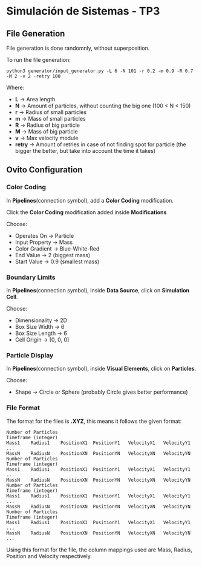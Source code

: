 # Simulación de Sistemas - TP3

## File Generation
File generation is done randomnly, without superposition.

To run the file generation:
```
python3 generator/input_generator.py -L 6 -N 101 -r 0.2 -m 0.9 -R 0.7 -M 2 -v 2 -retry 100
```

Where:
 - **L** -> Area length
 - **N** -> Amount of particles, without counting the big one (100 < N < 150)
 - **r** -> Radius of small particles
 - **m** -> Mass of small particles
 - **R** -> Radius of big particle
 - **M** -> Mass of big particle
 - **v** -> Max velocity module
 - **retry** -> Amount of retries in case of not finding spot for particle (the bigger the better, but take into account the time it takes)
 
## Ovito Configuration

### Color Coding
In **Pipelines**(connection symbol), add a **Color Coding** modification.

Click the **Color Coding** modification added inside **Modifications**

Choose:
 - Operates On -> Particle
 - Input Property -> Mass
 - Color Gradient -> Blue-White-Red
 - End Value -> 2 (biggest mass)
 - Start Value -> 0.9 (smallest mass)
 
### Boundary Limits
In **Pipelines**(connection symbol), inside **Data Source**, click on **Simulation Cell**.

Choose:
 - Dimensionality -> 2D
 - Box Size Width -> 6
 - Box Size Length -> 6
 - Cell Origin -> [0, 0, 0]
 
### Particle Display
In **Pipelines**(connection symbol), inside **Visual Elements**, click on **Particles**.

Choose:
 - Shape -> Circle or Sphere (probably Circle gives better performance)

### File Format
The format for the files is **.XYZ**, this means it follows the given format:
```
Number of Particles
Timeframe (integer)
Mass1    Radius1    PositionX1  PositionY1   VelocityX1   VelocityY1
...
MassN    RadiusN    PositionXN  PositionYN   VelocityXN   VelocityYN
Number of Particles
Timeframe (integer)
Mass1    Radius1    PositionX1  PositionY1   VelocityX1   VelocityY1
...
MassN    RadiusN    PositionXN  PositionYN   VelocityXN   VelocityYN
Number of Particles
Timeframe (integer)
Mass1    Radius1    PositionX1  PositionY1   VelocityX1   VelocityY1
...
MassN    RadiusN    PositionXN  PositionYN   VelocityXN   VelocityYN
Number of Particles
Timeframe (integer)
Mass1    Radius1    PositionX1  PositionY1   VelocityX1   VelocityY1
...
MassN    RadiusN    PositionXN  PositionYN   VelocityXN   VelocityYN
...
```

Using this format for the file, the column mappings used are Mass, Radius, Position and Velocity respectively.